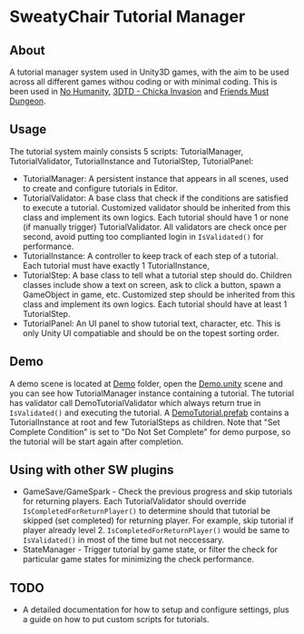# SweatyChair Tutorial Manager

## About
A tutorial manager system used in Unity3D games, with the aim to be used across all different games withou coding or with minimal coding. This is been used in [No Humanity](http://www.sweatychair.com/no-humanity), [3DTD - Chicka Invasion](http://www.sweatychair.com/3dtd) and [Friends Must Dungeon](http://www.sweatychair.com/friends-must-dungeon).

## Usage
The tutorial system mainly consists 5 scripts: TutorialManager, TutorialValidator, TutorialInstance and TutorialStep, TutorialPanel:
- TutorialManager: A persistent instance that appears in all scenes, used to create and configure tutorials in Editor.
- TutorialValidator: A base class that check if the conditions are satisfied to execute a tutorial. Customized validator  should be inherited from this class and implement its own logics. Each tutorial should have 1 or none (if manually trigger) TutorialValidator. All validators are check once per second, avoid putting too complianted login in `IsValidated()` for performance.
- TutorialInstance: A controller to keep track of each step of a tutorial. Each tutorial must have exactly 1 TutorialInstance,
- TutorialStep: A base class to tell what a tutorial step should do. Children classes include show a text on screen, ask to click a button, spawn a GameObject in game, etc. Customized step should be inherited from this class and implement its own logics. Each tutorial should have at least 1 TutorialStep.
- TutorialPanel: An UI panel to show tutorial text, character, etc. This is only Unity UI compatiable and should be on the topest sorting order.

## Demo
A demo scene is located at [Demo](Demo/) folder, open the [Demo.unity](Demo/Demo.unity) scene and you can see how TutorialManager instance containing a tutorial. The tutorial has validator call DemoTutorialValidator which always return true in `IsValidated()` and executing the tutorial. A [DemoTutorial.prefab](Demo/DemoTutorial.prefab) contains a TutorialInstance at root and few TutorialSteps as children. Note that "Set Complete Condition" is set to "Do Not Set Complete" for demo purpose, so the tutorial will be start again after completion.

## Using with other SW plugins
- GameSave/GameSpark - Check the previous progress and skip tutorials for returning players. Each TutorialValidator should override `IsCompletedForReturnPlayer()` to determine should that tutorial be skipped (set completed) for returning player. For example, skip tutorial if player already level 2. `IsCompletedForReturnPlayer()` would be same to `IsValidated()` in most of the time but not neccessary.
- StateManager - Trigger tutorial by game state, or filter the check for particular game states for minimizing the check performance.

## TODO
- A detailed documentation for how to setup and configure settings, plus a guide on how to put custom scripts for tutorials.